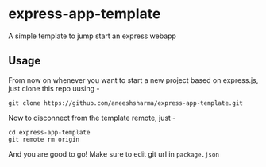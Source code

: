 # express-app-template
A simple template to jump start an express webapp

## Usage
From now on whenever you want to start a new project based on express.js, just clone this repo uusing - 
```
git clone https://github.com/aneeshsharma/express-app-template.git
```
Now to disconnect from the template remote, just - 
```
cd express-app-template
git remote rm origin
```
And you are good to go!
Make sure to edit git url in `package.json`
